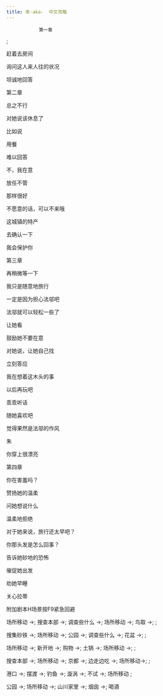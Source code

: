 ```yaml
---
title: 朱-aka-  中文攻略
---
```


                第一章



 ;



赶着去房间

询问这人来人往的状况

坦诚地回答



第二章



总之不行

对她说该休息了

比如说

用餐

难以回答

不，我在意

放任不管

那样很好

不愿意的话，可以不来哦

这城镇的特产

去确认一下

我会保护你



第三章



再稍微等一下

我只是随意地旅行

一定是因为担心法邬吧

法邬就可以轻松一些了

让她看

鼓励她不要在意

对她说，让她自己找

立刻答应

我在想着这木头的事

以后再玩吧

乖乖听话

随她喜欢吧

觉得果然是法邬的作风

朱

你穿上很漂亮



第四章



你在害羞吗？

赞扬她的温柔

问她想说什么

温柔地拒绝

对于她来说，旅行还太早吧？

你那头发是怎么回事？

告诉她砂地的恐怖

催促她出发

劝她早睡

关心拉蒂



附加剧本H场景按F9紧急回避



场所移动 →; 搜查本部 →; 调查些什么 →; 场所移动 →; 鸟取 →; ;

搜集砂铁 →; 场所移动 →; 公园 →; 调查些什么 →; 花盆 →; ;

场所移动 →; 新开地 →; 购物 →; 土锅 →; 场所移动 →; ;

搜查本部 →; 场所移动 →; 京都 →; 边走边吃 →; 场所移动→; ;

港口 →; 摆渡 →; 钓鱼 →; 漩涡 →; 不试 →; 场所移动 ;

公园 →; 场所移动 →; 山川家里 →; 烟囱 →; 喝酒


              
